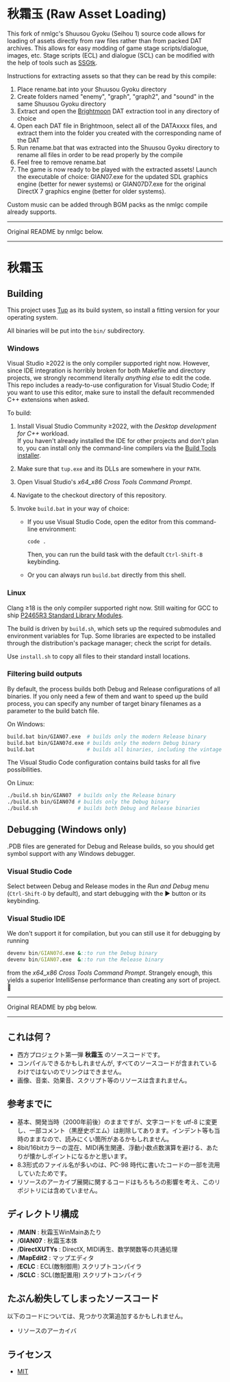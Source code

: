 # 秋霜玉 (Raw Asset Loading)

This fork of nmlgc's Shuusou Gyoku (Seihou 1) source code allows for loading of assets directly from raw files rather than from packed DAT archives. This allows for easy modding of game stage scripts/dialogue, images, etc. Stage scripts (ECL) and dialogue (SCL) can be modified with the help of tools such as [SSGtk](https://github.com/Clb184/SSGtk).

Instructions for extracting assets so that they can be read by this compile:
1. Place rename.bat into your Shuusou Gyoku directory
2. Create folders named "enemy", "graph", "graph2", and "sound" in the same Shuusou Gyoku directory
3. Extract and open the [Brightmoon](https://coolier.net/th_up4/index.php?id=4486) DAT extraction tool in any directory of choice
4. Open each DAT file in Brightmoon, select all of the DATAxxxx files, and extract them into the folder you created with the corresponding name of the DAT
5. Run rename.bat that was extracted into the Shuusou Gyoku directory to rename all files in order to be read properly by the compile
6. Feel free to remove rename.bat
7. The game is now ready to be played with the extracted assets! Launch the executable of choice: GIAN07.exe for the updated SDL graphics engine (better for newer systems) or GIAN07D7.exe for the original DirectX 7 graphics engine (better for older systems).

Custom music can be added through BGM packs as the nmlgc compile already supports.

----

Original README by nmlgc below.

----

# 秋霜玉

## Building

This project uses [Tup](https://gittup.org/tup/) as its build system, so install a fitting version for your operating system.

All binaries will be put into the `bin/` subdirectory.

### Windows

Visual Studio ≥2022 is the only compiler supported right now.
However, since IDE integration is horribly broken for both Makefile and directory projects, we strongly recommend literally *anything else* to edit the code.
This repo includes a ready-to-use configuration for Visual Studio Code; If you want to use this editor, make sure to install the default recommended C++ extensions when asked.

To build:

1. Install Visual Studio Community ≥2022, with the *Desktop development for C++* workload.\
   If you haven't already installed the IDE for other projects and don't plan to, you can install only the command-line compilers via the [Build Tools installer](https://visualstudio.microsoft.com/downloads/#build-tools-for-visual-studio-2022).
2. Make sure that `tup.exe` and its DLLs are somewhere in your `PATH`.

3. Open Visual Studio's *x64_x86 Cross Tools Command Prompt*.
4. Navigate to the checkout directory of this repository.
5. Invoke `build.bat` in your way of choice:
   * If you use Visual Studio Code, open the editor from this command-line environment:

     ```batch
     code .
     ```

     Then, you can run the build task with the default `Ctrl-Shift-B` keybinding.

   * Or you can always run `build.bat` directly from this shell.

### Linux

Clang ≥18 is the only compiler supported right now.
Still waiting for GCC to ship [P2465R3 Standard Library Modules](https://wg21.link/P2465R3).

The build is driven by `build.sh`, which sets up the required submodules and environment variables for Tup.
Some libraries are expected to be installed through the distribution's package manager; check the script for details.

Use `install.sh` to copy all files to their standard install locations.

### Filtering build outputs

By default, the process builds both Debug and Release configurations of all binaries.
If you only need a few of them and want to speed up the build process, you can specify any number of target binary filenames as a parameter to the build batch file.

On Windows:

```sh
build.bat bin/GIAN07.exe  # builds only the modern Release binary
build.bat bin/GIAN07d.exe # builds only the modern Debug binary
build.bat                 # builds all binaries, including the vintage ones
```

The Visual Studio Code configuration contains build tasks for all five possibilities.

On Linux:

```sh
./build.sh bin/GIAN07  # builds only the Release binary
./build.sh bin/GIAN07d # builds only the Debug binary
./build.sh             # builds both Debug and Release binaries
```

## Debugging (Windows only)

.PDB files are generated for Debug and Release builds, so you should get symbol support with any Windows debugger.

### Visual Studio Code

Select between Debug and Release modes in the *Run and Debug* menu (`Ctrl-Shift-D` by default), and start debugging with the ▶ button or its keybinding.

### Visual Studio IDE

We don't support it for compilation, but you can still use it for debugging by running

```bat
devenv bin/GIAN07d.exe &::to run the Debug binary
devenv bin/GIAN07.exe  &::to run the Release binary
```

from the *x64_x86 Cross Tools Command Prompt*.
Strangely enough, this yields a superior IntelliSense performance than creating any sort of project. 🤷

----

Original README by pbg below.

----

## これは何？
* 西方プロジェクト第一弾 **秋霜玉** のソースコードです。
* コンパイルできるかもしれませんが, すべてのソースコードが含まれているわけではないのでリンクはできません。
* 画像、音楽、効果音、スクリプト等のリソースは含まれません。


## 参考までに
* 基本、開発当時（2000年前後）のままですが、文字コードを utf-8 に変更し、一部コメント（黒歴史ポエム）は削除してあります。インデント等も当時のままなので、読みにくい箇所があるかもしれません。
* 8bit/16bitカラーの混在、MIDI再生関連、浮動小数点数演算を避ける、あたりが懐かしポイントになるかと思います。
* 8.3形式のファイル名が多いのは、PC-98 時代に書いたコードの一部を流用していたためです。
* リソースのアーカイブ展開に関するコードはもろもろの影響を考え、このリポジトリには含めていません。


## ディレクトリ構成
* /**MAIN** : 秋霜玉WinMainあたり
* /**GIAN07** : 秋霜玉本体
* /**DirectXUTYs** : DirectX, MIDI再生、数学関数等の共通処理
* /**MapEdit2** : マップエディタ
* /**ECLC** : ECL(敵制御用) スクリプトコンパイラ
* /**SCLC** : SCL(敵配置用) スクリプトコンパイラ


## たぶん紛失してしまったソースコード
以下のコードについては、見つかり次第追加するかもしれません。
* リソースのアーカイバ


## ライセンス
* [MIT](LICENSE)
